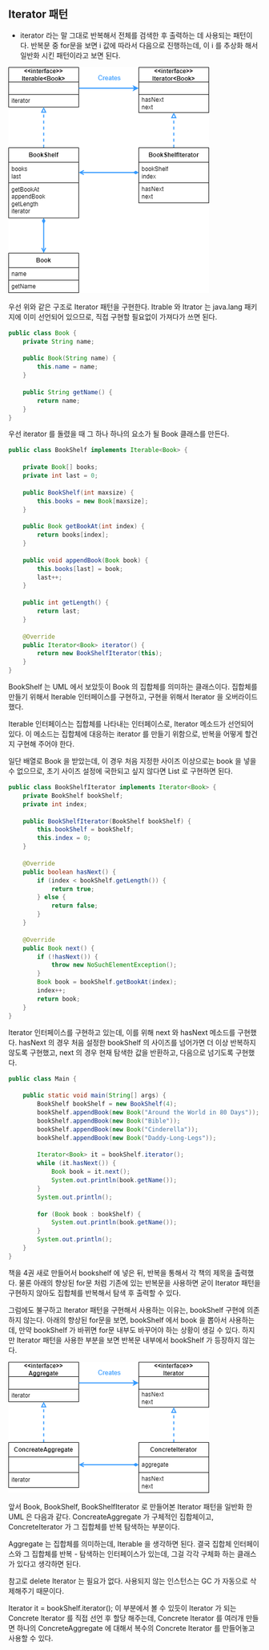 ## Iterator 패턴

- iterator 라는 말 그대로 반복해서 전체를 검색한 후 출력하는 데 사용되는 패턴이다. 반복문 중 for문을 보면 i 값에 따라서 다음으로 진행하는데, 이 i 를 추상화 해서 일반화 시킨 패턴이라고 보면 된다.

![Iterator pattern.png](src/images/Iterator%20pattern.png)

우선 위와 같은 구조로 Iterator 패턴을 구현한다. Itrable<T> 와 Itrator<E> 는 java.lang 패키지에 이미 선언되어 있으므로, 직접 구현할 필요없이 가져다가 쓰면 된다.

```java
public class Book {
    private String name;

    public Book(String name) {
        this.name = name;
    }

    public String getName() {
        return name;
    }
}
```

우선 iterator 를 돌렸을 때 그 하나 하나의 요소가 될 Book 클래스를 만든다.

```java
public class BookShelf implements Iterable<Book> {

    private Book[] books;
    private int last = 0;

    public BookShelf(int maxsize) {
        this.books = new Book[maxsize];
    }

    public Book getBookAt(int index) {
        return books[index];
    }

    public void appendBook(Book book) {
        this.books[last] = book;
        last++;
    }

    public int getLength() {
        return last;
    }

    @Override
    public Iterator<Book> iterator() {
        return new BookShelfIterator(this);
    }
}
```

BookShelf 는 UML 에서 보았듯이 Book 의 집합체를 의미하는 클래스이다. 집합체를 만들기 위해서 Iterable<Book> 인터페이스를 구현하고, 구현을 위해서 Iterator<Book> 을 오버라이드 했다.

Iterable<T> 인터페이스는 집합체를 나타내는 인터페이스로, Iterator 메소드가 선언되어 있다. 이 메소드는 집합체에 대응하는 iterator 를 만들기 위함으로, 반복을 어떻게 할건지 구현해 주어야 한다.

일단 배열로 Book 을 받았는데, 이 경우 처음 지정한 사이즈 이상으로는 book 을 넣을 수 없으므로, 초기 사이즈 설정에 국한되고 싶지 않다면 List 로 구현하면 된다.

```java
public class BookShelfIterator implements Iterator<Book> {
    private BookShelf bookShelf;
    private int index;

    public BookShelfIterator(BookShelf bookShelf) {
        this.bookShelf = bookShelf;
        this.index = 0;
    }

    @Override
    public boolean hasNext() {
        if (index < bookShelf.getLength()) {
            return true;
        } else {
            return false;
        }
    }

    @Override
    public Book next() {
        if (!hasNext()) {
            throw new NoSuchElementException();
        }
        Book book = bookShelf.getBookAt(index);
        index++;
        return book;
    }
}
```

Iterator 인터페이스를 구현하고 있는데, 이를 위해 next 와 hasNext 메소드를 구현했다. hasNext 의 경우 처음 설정한 bookShelf 의 사이즈를 넘어가면 더 이상 반복하지 않도록 구현했고, next 의 경우 현재 탐색한 값을 반환하고, 다음으로 넘기도록 구현했다.

```java
public class Main {

    public static void main(String[] args) {
        BookShelf bookShelf = new BookShelf(4);
        bookShelf.appendBook(new Book("Around the World in 80 Days"));
        bookShelf.appendBook(new Book("Bible"));
        bookShelf.appendBook(new Book("Cinderella"));
        bookShelf.appendBook(new Book("Daddy-Long-Legs"));

        Iterator<Book> it = bookShelf.iterator();
        while (it.hasNext()) {
            Book book = it.next();
            System.out.println(book.getName());
        }
        System.out.println();

        for (Book book : bookShelf) {
            System.out.println(book.getName());
        }
        System.out.println();
    }
}
```

책을 4권 새로 만들어서 bookshelf 에 넣은 뒤, 반복을 통해서 각 책의 제목을 출력했다. 물론 아래의 향상된 for문 처럼 기존에 있는 반복문을 사용하면 굳이 Iterator 패턴을 구현하지 않아도 집합체를 반복해서 탐색 후 출력할 수 있다.

그럼에도 불구하고 Iterator 패턴을 구현해서 사용하는 이유는, bookShelf 구현에 의존하지 않는다. 아래의 향상된 for문을 보면, bookShelf 에서 book 을 뽑아서 사용하는데, 만약 bookShelf 가 바뀌면 for문 내부도 바꾸어야 하는 상황이 생길 수 있다. 하지만 Iterator 패턴을 사용한 부분을 보면 반복문 내부에서 bookShelf 가 등장하지 않는다.

![iterator.png](src/images/iterator.png)

앞서 Book, BookShelf, BookShelfIterator 로 만들어본 Iterator 패턴을 일반화 한 UML 은 다음과 같다. ConcreateAggregate 가 구체적인 집합체이고, ConcreteIterator 가 그 집합체를 반복 탐색하는 부분이다.

Aggregate 는 집합체를 의미하는데, Iterable 을 생각하면 된다. 결국 집합체 인터페이스와 그 집합체를 반복 - 탐색하는 인터페이스가 있는데, 그걸 각각 구체화 하는 클래스가 있다고 생각하면 된다.

참고로 delete Iterator 는 필요가 없다. 사용되지 않는 인스턴스는 GC 가 자동으로 삭제해주기 때문이다.

Iterator<Book> it = bookShelf.iterator(); 이 부분에서 볼 수 있듯이 Iterator 가 되는 Concrete Iterator 를 직접 선언 후 할당 해주는데, Concrete Iterator 를 여러개 만들면 하나의 ConcreteAggregate 에 대해서 복수의 Concrete Iterator 를 만들어놓고 사용할 수 있다.
